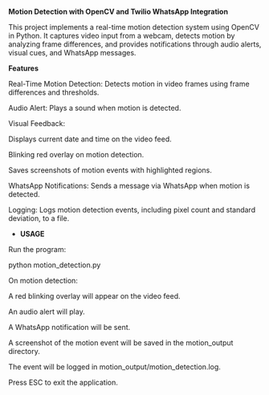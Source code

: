 **Motion Detection with OpenCV and Twilio WhatsApp Integration**

This project implements a real-time motion detection system using OpenCV in Python. It captures video input from a webcam, detects motion by analyzing frame differences, and provides notifications through audio alerts, visual cues, and WhatsApp messages.

**Features**

Real-Time Motion Detection: Detects motion in video frames using frame differences and thresholds.

Audio Alert: Plays a sound when motion is detected.

Visual Feedback:

Displays current date and time on the video feed.

Blinking red overlay on motion detection.

Saves screenshots of motion events with highlighted regions.

WhatsApp Notifications: Sends a message via WhatsApp when motion is detected.

Logging: Logs motion detection events, including pixel count and standard deviation, to a file.


- **USAGE**
  
Run the program:

python motion_detection.py

On motion detection:

  A red blinking overlay will appear on the video feed.

  An audio alert will play.

  A WhatsApp notification will be sent.

  A screenshot of the motion event will be saved in the motion_output directory.

  The event will be logged in motion_output/motion_detection.log.

Press ESC to exit the application.

